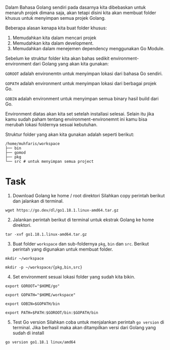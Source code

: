 Dalam Bahasa Golang sendiri pada dasarnya kita dibebaskan untuk menaruh projek dimana saja, akan tetapi disini kita akan membuat folder khusus untuk
menyimpan semua projek Golang.

Beberapa alasan kenapa kita buat folder khusus:
1. Memudahkan kita dalam mencari projek
2. Memudahkan kita dalam development.
3. Memudahkan dalam menejemen dependency menggunakan Go Module.

Sebelum ke struktur folder kita akan bahas sedikit environment-environment dari Golang yang akan kita gunakan:

`GOROOT` adalah environemtn untuk menyimpan lokasi dari bahasa Go sendiri.

`GOPATH` adalah environment untuk menyimpan lokasi dari berbagai projek Go. 

`GOBIN` adalah environment untuk menyimpan semua binary hasil build dari Go.

Environment diatas akan kita set setelah installasi selesai. Selain itu jika kamu sudah paham tentang environment-environemnt ini kamu bisa merubah
lokasi foldernya sesuai kebutuhan.

Struktur folder yang akan kita gunakan adalah seperti berikut:
``` 
/home/muhfaris/workspace
├── bin
├── gomod
├── pkg
└── src # untuk menyimpan semua project
```

# Task
1. Download Golang ke home / root direktori
Silahkan copy perintah berikut dan jalankan di terminal.

`wget https://go.dev/dl/go1.18.1.linux-amd64.tar.gz`

2. Jalankan perintah berikut di terminal untuk ekstrak Golang ke home direktori.

`tar -xvf go1.18.1.linux-amd64.tar.gz`

3. Buat folder `workspace` dan sub-foldernya `pkg`, `bin` dan `src`. Berikut perintah yang digunakan untuk membuat folder.

`mkdir ~/workspace`

`mkdir -p ~/workspace/{pkg,bin,src}`

4. Set environment sesuai lokasi folder yang sudah kita bikin.

`export GOROOT="$HOME/go"`

`export GOPATH="$HOME/workspace"`

`export GOBIN=$GOPATH/bin`

`export PATH=$PATH:$GOROOT/bin:$GOPATH/bin`

5. Test Go version
Silahkan coba untuk menjalankan perintah `go version` di terminal. Jika berhasil maka akan ditampilkan versi dari Golang yang sudah di install

``` 
go version go1.18.1 linux/amd64
```
